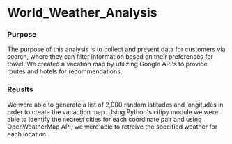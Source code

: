 # World_Weather_Analysis

### Purpose
The purpose of this analysis is to collect and present data for customers via search, where they can filter information based on their preferences for travel. We created a vacation map by utilizing Google API's to provide routes and hotels for recommendations. 

### Reuslts
We were able to generate a list of 2,000 random latitudes and longitudes in order to create the vacaction map. Using Python's citipy module we were able to identify the nearest cities for each coordinate pair and using OpenWeatherMap API, we were able to retreive the specified weather for each location. 
